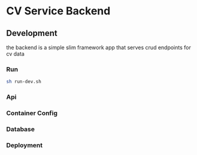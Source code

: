 # CV Service Backend

## Development
the backend is a simple slim framework app that serves crud endpoints for cv data

### Run

```bash
sh run-dev.sh
```

### Api

### Container Config

### Database

### Deployment